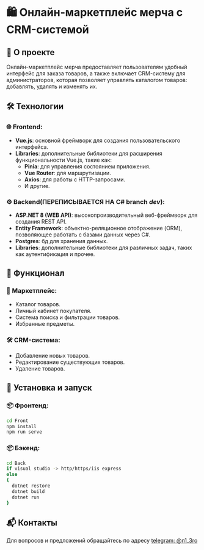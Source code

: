 # 🛍️ Онлайн-маркетплейс мерча с CRM-системой

## 📖 О проекте

Онлайн-маркетплейс мерча предоставляет пользователям удобный интерфейс для заказа товаров, а также включает CRM-систему для администраторов, которая позволяет управлять каталогом товаров: добавлять, удалять и изменять их.

## 🛠️ Технологии

### 🌐 Frontend:
- **Vue.js**: основной фреймворк для создания пользовательского интерфейса.
- **Libraries**: дополнительные библиотеки для расширения функциональности Vue.js, такие как:
  - **Pinia**: для управления состоянием приложения.
  - **Vue Router**: для маршрутизации.
  - **Axios**: для работы с HTTP-запросами.
  - И другие.

### ⚙️ Backend(**ПЕРЕПИСЫВАЕТСЯ НА С# branch *dev***):
- **ASP.NET 8 (WEB API)**: высокопроизводительный веб-фреймворк для создания REST API.
- **Entity Framework**: объектно-реляционное отображение (ORM), позволяющее работать с базами данных через С#.
- **Postgres**: бд для хранения данных.
- **Libraries**: дополнительные библиотеки для различных задач, таких как аутентификация и прочее.

## 🚀 Функционал

### 🛒 Маркетплейс:
- Каталог товаров.
- Личный кабинет покупателя.
- Система поиска и фильтрации товаров.
- Избранные предметы.

### 🛠️ CRM-система:
- Добавление новых товаров.
- Редактирование существующих товаров.
- Удаление товаров.

## 🔧 Установка и запуск

### 📦 Фронтенд:
```bash
cd Front
npm install
npm run serve
```

### 📦 Бэкенд:
```bash
cd Back
if visual studio -> http/https/iis express
else
{
  dotnet restore
  dotnet build
  dotnet run
}
```

## 📬 Контакты

Для вопросов и предложений обращайтесь по адресу [telegram: @n1_3ro](https://t.me/n1_3ro)
